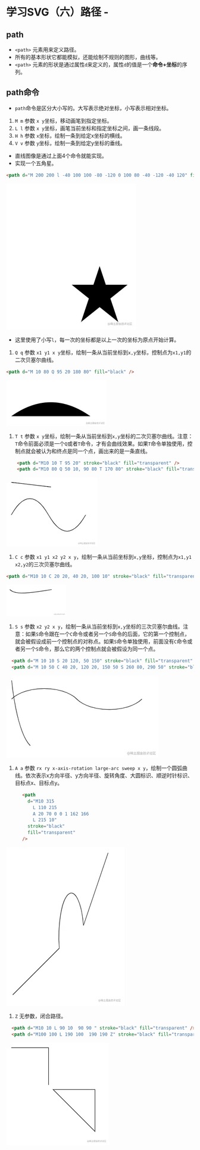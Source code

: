 # 学习SVG（六）路径 - <path>

## path

- `<path>` 元素用来定义路径。
- 所有的基本形状它都能模拟，还能绘制不规则的图形，曲线等。
- `<path>` 元素的形状是通过属性`d`来定义的，属性`d`的值是一个**命令+坐标**的序列。

## path命令

- `path`命令是区分大小写的。大写表示绝对坐标，小写表示相对坐标。

1. `M m` 参数 `x y`坐标，移动画笔到指定坐标。
2. `L l` 参数 `x y`坐标，画笔当前坐标和指定坐标之间，画一条线段。
3. `H h` 参数 `x`坐标，绘制一条到给定x坐标的横线。
4. `V v` 参数 `y`坐标，绘制一条到给定y坐标的垂线。

- 直线图像是通过上面4个命令就能实现。
- 实现一个五角星。

```html
<path d="M 200 200 l -40 100 100 -80 -120 0 100 80 -40 -120 -40 120" fill="black" />
```

![image.png](./images/svg_6_1.jpg)

- 这里使用了小写`l`，每一次的坐标都是以上一次的坐标为原点开始计算。

1. `Q q` 参数 `x1 y1 x y`坐标，绘制一条从当前坐标到`x,y`坐标，控制点为`x1,y1`的二次贝塞尔曲线。

```html
<path d="M 10 80 Q 95 20 180 80" fill="black" />
```

![image.png](./images/svg_6_2.jpg)

1. `T t` 参数 `x y`坐标，绘制一条从当前坐标到`x,y`坐标的二次贝塞尔曲线。注意：`T`命令前面必须是一个`Q`或者`T`命令，才有会曲线效果。如果`T`命令单独使用，控制点就会被认为和终点是同一个点，画出来的是一条直线。

```html
    <path d="M10 10 T 95 20" stroke="black" fill="transparent" />
    <path d="M10 80 Q 50 10, 90 80 T 170 80" stroke="black" fill="transparent" />
```

![image.png](./images/svg_6_3.jpg)

1. `C c` 参数 `x1 y1 x2 y2 x y`，绘制一条从当前坐标到`x,y`坐标，控制点为`x1,y1 x2,y2`的三次贝塞尔曲线。

```html
<path d="M10 10 C 20 20, 40 20, 100 10" stroke="black" fill="transparent" />
```

![image.png](./images/svg_6_4.jpg)

1. `S s` 参数 `x2 y2 x y`，绘制一条从当前坐标到`x,y`坐标的三次贝塞尔曲线。注意：如果`S`命令跟在一个`C`命令或者另一个`S`命令的后面，它的第一个控制点，就会被假设成前一个控制点的对称点。如果`S`命令单独使用，前面没有`C`命令或者另一个`S`命令，那么它的两个控制点就会被假设为同一个点。

```html
  <path d="M 10 10 S 20 120, 50 150" stroke="black" fill="transparent" />
  <path d="M 10 50 C 40 20, 120 20, 150 50 S 260 80, 290 50" stroke="black" fill="transparent" />
```

![image.png](./images/svg_6_5.jpg)

1. `A a` 参数 `rx ry x-axis-rotation large-arc sweep x y`，绘制一个圆弧曲线。依次表示x方向半径、y方向半径、旋转角度、大圆标识、顺逆时针标识、目标点x、目标点y。

```html
      <path
        d="M10 315
          L 110 215
          A 20 70 0 0 1 162 166
          L 215 10"
        stroke="black"
        fill="transparent"
      />
```

![image.png](./images/svg_6_6.jpg)

1. `Z` 无参数，闭合路径。

```html
  <path d="M10 10 L 90 10  90 90 " stroke="black" fill="transparent" />
  <path d="M100 100 L 190 100  190 190 Z" stroke="black" fill="transparent" />
```

![image.png](./images/svg_6_7.jpg)